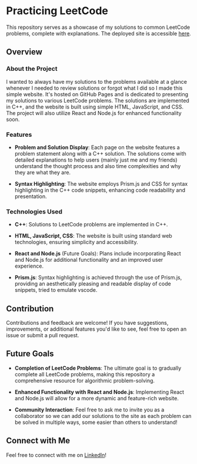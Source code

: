 # Practicing LeetCode

This repository serves as a showcase of my solutions to common LeetCode problems, complete with explanations. The deployed site is accessible [here](https://kazi27.github.io/leetcodePractice/).

## Overview

### About the Project

I wanted to always have my solutions to the problems available at a glance whenever I needed to review solutions or forgot what I did so I made this simple website. It's hosted on GitHub Pages and is dedicated to presenting my solutions to various LeetCode problems. The solutions are implemented in C++, and the website is built using simple HTML, JavaScript, and CSS. The project will also utilize React and Node.js for enhanced functionality soon.

### Features

- **Problem and Solution Display**: Each page on the website features a problem statement along with a C++ solution. The solutions come with detailed explanations to help users (mainly just me and my friends) understand the thought process and also time complexities and why they are what they are.

- **Syntax Highlighting**: The website employs Prism.js and CSS for syntax highlighting in the C++ code snippets, enhancing code readability and presentation.

### Technologies Used

- **C++**: Solutions to LeetCode problems are implemented in C++.

- **HTML, JavaScript, CSS**: The website is built using standard web technologies, ensuring simplicity and accessibility.

- **React and Node.js** (Future Goals): Plans include incorporating React and Node.js for additional functionality and an improved user experience.

- **Prism.js**: Syntax highlighting is achieved through the use of Prism.js, providing an aesthetically pleasing and readable display of code snippets, tried to emulate vscode.

## Contribution

Contributions and feedback are welcome! If you have suggestions, improvements, or additional features you'd like to see, feel free to open an issue or submit a pull request.

## Future Goals

- **Completion of LeetCode Problems**: The ultimate goal is to gradually complete all LeetCode problems, making this repository a comprehensive resource for algorithmic problem-solving.

- **Enhanced Functionality with React and Node.js**: Implementing React and Node.js will allow for a more dynamic and feature-rich website.

- **Community Interaction**: Feel free to ask me to invite you as a collaborator so we can add our solutions to the site as each problem can be solved in multiple ways, some easier than others to understand! 

## Connect with Me

Feel free to connect with me on [LinkedIn](https://www.linkedin.com/in/kazisanwar/)!